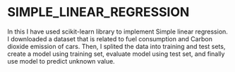 # SIMPLE_LINEAR_REGRESSION
 In this I have used scikit-learn library to implement Simple linear regression. I downloaded a dataset that is related to fuel consumption and Carbon dioxide emission of cars. Then, I splited the data into training and test sets, create a model using training set, evaluate model using test set, and finally use model to predict unknown value.
